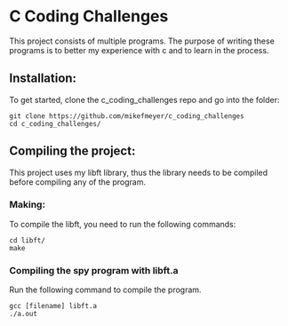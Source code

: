 # C Coding Challenges

This project consists of multiple programs. The purpose of writing these programs is to better my experience with c and to learn in the process.

## Installation:

To get started, clone the c_coding_challenges repo and go into the folder:

```
git clone https://github.com/mikefmeyer/c_coding_challenges
cd c_coding_challenges/
```

## Compiling the project:

This project uses my libft library, thus the library needs to be compiled before compiling any of the program.

### Making:

To compile the libft, you need to run the following commands:

```
cd libft/
make
```

### Compiling the spy program with libft.a

Run the following command to compile the program.

```
gcc [filename] libft.a
./a.out
```
